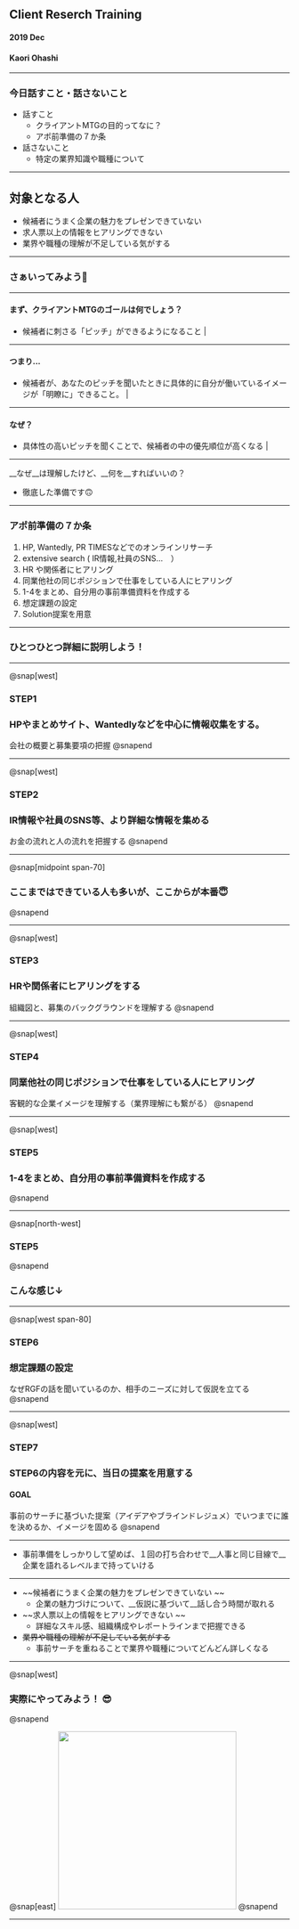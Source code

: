 ## Client Reserch Training
#### 2019 Dec 
#### Kaori Ohashi

---
### 今日話すこと・話さないこと
- 話すこと
  - クライアントMTGの目的ってなに？ 
  - アポ前準備の７か条 
- 話さないこと
  - 特定の業界知識や職種について 

---

## 対象となる人
- 候補者にうまく企業の魅力をプレゼンできていない 
- 求人票以上の情報をヒアリングできない 
- 業界や職種の理解が不足している気がする

---

### さぁいってみよう🤗

---

#### まず、クライアントMTGのゴールは何でしょう？
- 候補者に刺さる「ピッチ」ができるようになること  | 

---

#### つまり...  
- 候補者が、あなたのピッチを聞いたときに具体的に自分が働いているイメージが「明瞭に」できること。 |

---

#### なぜ？ 
- 具体性の高いピッチを聞くことで、候補者の中の優先順位が高くなる |

---

__なぜ__は理解したけど、__何を__すればいいの？

- 徹底した準備です🙃

---
### アポ前準備の７か条　
1. HP, Wantedly, PR TIMESなどでのオンラインリサーチ 
1. extensive  search ( IR情報,社員のSNS…　） 
1. HR や関係者にヒアリング 
1. 同業他社の同じポジションで仕事をしている人にヒアリング
1. 1-4をまとめ、自分用の事前準備資料を作成する
1. 想定課題の設定
1. Solution提案を用意

---
### ひとつひとつ詳細に説明しよう！

---
@snap[west]
### STEP1
### HPやまとめサイト、Wantedlyなどを中心に情報収集をする。
会社の概要と募集要項の把握
@snapend


---
@snap[west]
### STEP2
### IR情報や社員のSNS等、より詳細な情報を集める
お金の流れと人の流れを把握する
@snapend

---
@snap[midpoint span-70]
### ここまではできている人も多いが、ここからが本番😇
@snapend

---
@snap[west]
### STEP3
### HRや関係者にヒアリングをする
組織図と、募集のバックグラウンドを理解する
@snapend

---
@snap[west]
### STEP4
### 同業他社の同じポジションで仕事をしている人にヒアリング
客観的な企業イメージを理解する（業界理解にも繋がる）
@snapend

---
@snap[west]
### STEP5
### 1-4をまとめ、自分用の事前準備資料を作成する
@snapend

---
@snap[north-west]
### STEP5
@snapend

### こんな感じ↓

---
@snap[west span-80]
### STEP6
### 想定課題の設定
なぜRGFの話を聞いているのか、相手のニーズに対して仮説を立てる
@snapend

---
@snap[west]
### STEP7
### STEP6の内容を元に、当日の提案を用意する

#### __GOAL__
 事前のサーチに基づいた提案（アイデアやブラインドレジュメ）でいつまでに誰を決めるか、イメージを固める
@snapend

---
- 事前準備をしっかりして望めば、１回の打ち合わせで__人事と同じ目線で__企業を語れるレベルまで持っていける

---
- ~~候補者にうまく企業の魅力をプレゼンできていない ~~
  - 企業の魅力づけについて、__仮説に基づいて__話し合う時間が取れる
- ~~求人票以上の情報をヒアリングできない ~~
  - 詳細なスキル感、組織構成やレポートラインまで把握できる
- ~~業界や職種の理解が不足している気がする~~
  - 事前サーチを重ねることで業界や職種についてどんどん詳しくなる

---
@snap[west]
### 実際にやってみよう！ 😎
@snapend

@snap[east]
<img src="https://1.bp.blogspot.com/-PgPpfoGDxF0/WcB5sfrVQSI/AAAAAAABG1o/xGjjAfsxv_UddA_63hydv1M46uL0b4KHACLcBGAs/s800/kaigi_man_woman.png" width="320px">
@snapend

---




